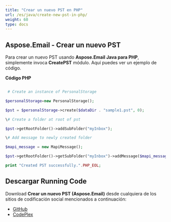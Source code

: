```yaml
---
title: "Crear un nuevo PST en PHP"
url: /es/java/create-new-pst-in-php/
weight: 60
type: docs
---
```


## **Aspose.Email - Crear un nuevo PST**
Para crear un nuevo PST usando **Aspose.Email Java para PHP**, simplemente invoca **CreatePST** módulo. Aquí puedes ver un ejemplo de código.

**Código PHP**

``` php

 # Create an instance of PersonalStorage

$personalStorage=new PersonalStorage();

$pst = $personalStorage->create($dataDir . "sample1.pst", 0);

\# Create a folder at root of pst

$pst->getRootFolder()->addSubFolder("myInbox");

\# Add message to newly created folder

$mapi_message = new MapiMessage();

$pst->getRootFolder()->getSubFolder("myInbox")->addMessage($mapi_message->fromFile($dataDir . "Message.msg"));

print "Created PST successfully.".PHP_EOL;

```
## **Descargar Running Code**
Download **Crear un nuevo PST (Aspose.Email)** desde cualquiera de los sitios de codificación social mencionados a continuación:

- [GitHub](https://github.com/aspose-email/Aspose.Email-for-Java/blob/master/Plugins/Aspose_Email_Java_for_PHP/src/aspose/email/ProgrammingOutlook/WorkingWithOutlookPersonalStorage/CreatePST.php)
- [CodePlex](https://asposeemailjavaphp.codeplex.com/SourceControl/latest#src/aspose/email/ProgrammingOutlook/WorkingWithOutlookPersonalStorage/CreatePST.php)
